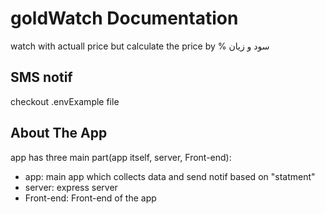 # goldWatch Documentation

watch with actuall price but calculate the price by % سود و زیان

## SMS notif

checkout .envExample file

## About The App

app has three main part(app itself, server, Front-end):

- app: main app which collects data and send notif based on "statment"
- server: express server
- Front-end: Front-end of the app
